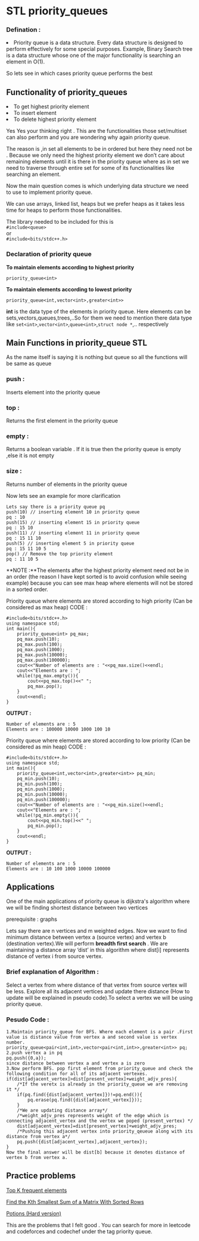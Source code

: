 # STL priority_queues

### Defination : 
<li>Priority queue is a data structure.
Every data structure is designed to perform effectively for some special purposes. Example, Binary Search tree is a data structure whose one of the major functionality is searching an element in O(1).

So lets see in which cases priority queue performs the best
## Functionality of priority_queues
<li>To get highest priority element
<li>To insert element
<li>To delete highest priority element

Yes Yes your thinking right . This are the functionalities those set/multiset can also perform and you are wondering why again priority queue.

The reason is ,in set all elements to be in ordered but here they need not be . Because we only need the highest priority element we don’t care about remaining elements until it is there in the priority queue where as in set we need to traverse through entire set for some of its functionalities like searching an element.

Now the main question comes is which underlying data structure we need to use to implement priority queue.

We can use arrays, linked list, heaps but we prefer heaps as it takes less time for heaps to perform those functionalities.

The library needed to be included for this is<br>
`#include<queue>`<br>
or<br>
`#include<bits/stdc++.h>`

### Declaration of priority queue
**To maintain elements according to highest priority**
```
priority_queue<int>
```

**To maintain elements according to lowest priority**
```
priority_queue<int,vector<int>,greater<int>>
```
**int** is the data type of the elements in priority queue. Here elements can be sets,vectors,queues,trees,..So for them we need to mention there data type like `set<int>`,`vector<int>`,`queue<int>`,`struct node *`,.. respectively

## **Main** Functions in priority_queue STL 
As the name itself is saying it is nothing but queue so all the functions will be same as queue

### push :
Inserts element into the priority queue

### top :
Returns the first element in the priority queue

### empty : 
Returns a boolean variable . If it is true then the priority queue is empty ,else it is not empty

### size : 
Returns number of elements in the priority queue

Now lets see an example for more clarification

```
Lets say there is a priority queue pq 
push(10) // inserting element 10 in priority queue
pq : 10
push(15) // inserting element 15 in priority queue
pq : 15 10
push(11) // inserting element 11 in priority queue
pq : 15 11 10
push(5) // inserting element 5 in priority queue
pq : 15 11 10 5
pop() // Remove the top priority element
pq : 11 10 5
```
**NOTE :**The elements after the highest priority element need not be in an order (the reason I have kept sorted is to avoid confusion while seeing example) because you can see max heap where elements will not be stored in a sorted order.

Priority queue where elements are stored according to high priority (Can be considered as max heap)
CODE : 
```
#include<bits/stdc++.h>
using namespace std;
int main(){
    priority_queue<int> pq_max;
    pq_max.push(10);
    pq_max.push(100);
    pq_max.push(1000);
    pq_max.push(10000);
    pq_max.push(100000);
    cout<<"Number of elements are : "<<pq_max.size()<<endl;
    cout<<"Elements are : ";
    while(!pq_max.empty()){
        cout<<pq_max.top()<<" ";
        pq_max.pop();
    }
    cout<<endl;
}
```
**OUTPUT :** 
```
Number of elements are : 5
Elements are : 100000 10000 1000 100 10
```
Priority queue where elements are stored according to low priority (Can be considered as min heap)
CODE :
```
#include<bits/stdc++.h>
using namespace std;
int main(){
    priority_queue<int,vector<int>,greater<int>> pq_min;
    pq_min.push(10);
    pq_min.push(100);
    pq_min.push(1000);
    pq_min.push(10000);
    pq_min.push(100000);
    cout<<"Number of elements are : "<<pq_min.size()<<endl;
    cout<<"Elements are : ";
    while(!pq_min.empty()){
        cout<<pq_min.top()<<" ";
        pq_min.pop();
    }
    cout<<endl;
}
```
**OUTPUT :** 
```
Number of elements are : 5
Elements are : 10 100 1000 10000 100000
```

## Applications 
One of the main applications of priority queue is dijkstra's algorithm where we will be finding shortest distance between two vertices

prerequisite : graphs

Lets say there are n vertices and m weighted edges. Now we want to find minimum distance between vertex a (source vertex) and vertex b (destination vertex).We will perform **breadth first search** . We are maintaining a distance array ‘dist’ in this algorithm where dist[i] represents distance of vertex i from source vertex.

### Brief explanation of Algorithm :
Select a vertex from where distance of that vertex from source vertex will be less. Explore all its adjacent vertices and update there distance (How to update will be explained in pseudo code).To select a vertex we will be using priority queue.

### Pesudo Code : 
```
1.Maintain priority_queue for BFS. Where each element is a pair .First value is distance value from vertex a and second value is vertex number.
priority_queue<pair<int,int>,vector<pair<int,int>>,greater<int>> pq;
2.push vertex a in pq
pq.push({0,a});
since distance between vertex a and vertex a is zero
3.Now perform BFS. pop first element from priority_queue and check the following condition for all of its adjacent vertexes.
if(dist[adjacent_vertex]>dist[present_vertex]+weight_adjv_pres){
    /*If the veretx is already in the priority_queue we are removing it */
    if(pq.find({dist[adjacent_vertex]})!=pq.end()){
        pq.erase(pq.find({dist[adjacent_vertex]}));
    }
    /*We are updating distance array*/
    /*weight_adjv_pres represents weight of the edge which is connecting adjacent_vertex and the vertex we poped (present_vertex) */
    dist[adjacent_vertex]=dist[present_vertex]+weight_adjv_pres;
    /*Pushing this adjacent vertex into priority_qeueue along with its distance from vertex a*/
    pq.push({dist[adjacent_vertex],adjacent_vertex});
}
Now the final answer will be dist[b] because it denotes distance of vertex b from vertex a.
```

## Practice problems
[Top K frequent elements](https://leetcode.com/problems/top-k-frequent-elements/)

[Find the Kth Smallest Sum of a Matrix With Sorted Rows](https://leetcode.com/problems/find-the-kth-smallest-sum-of-a-matrix-with-sorted-rows/)

[Potions (Hard version)](https://codeforces.com/contest/1526/problem/C2)

This are the problems that I felt good . You can search for more in leetcode and codeforces and codechef under the tag priority queue.

